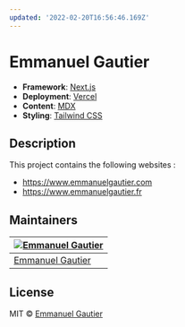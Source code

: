 ```yaml
---
updated: '2022-02-20T16:56:46.169Z'
---
```


# Emmanuel Gautier

- **Framework**: [Next.js](https://nextjs.org/)
- **Deployment**: [Vercel](https://vercel.com)
- **Content**: [MDX](https://github.com/mdx-js/mdx)
- **Styling**: [Tailwind CSS](https://tailwindcss.com/)

## Description

This project contains the following websites :

- https://www.emmanuelgautier.com
- https://www.emmanuelgautier.fr

## Maintainers

| [![Emmanuel Gautier](https://avatars0.githubusercontent.com/u/2765366?s=144)](https://www.emmanuelgautier.com) |
| -------------------------------------------------------------------------------------------------------------- |
| [Emmanuel Gautier](https://www.emmanuelgautier.com)                                                            |

## License

MIT © [Emmanuel Gautier](https://www.emmanuelgautier.com)
